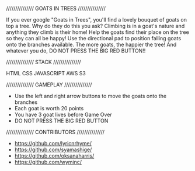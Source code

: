 ///////////////
GOATS IN TREES
///////////////

If you ever google "Goats in Trees", you'll find a lovely bouquet of goats on top a tree. Why do they do this you ask? Climbing is in a goat's nature and anything they climb is their home! Help the goats find their place on the tree so they can all be happy! Use the directional pad to position falling goats onto the branches available. The more goats, the happier the tree! And whatever you do, DO NOT PRESS THE BIG RED BUTTON!!

///////////////
STACK
///////////////

HTML
CSS
JAVASCRIPT
AWS S3

///////////////
GAMEPLAY
///////////////

- Use the left and right arrow buttons to move the goats onto the branches
- Each goat is worth 20 points
- You have 3 goat lives before Game Over
- DO NOT PRESS THE BIG RED BUTTON

///////////////
CONTRIBUTORS
///////////////

- https://github.com/lyricnrhyme/
- https://github.com/syamashige/
- https://github.com/oksanaharris/
- https://github.com/wyminc/
